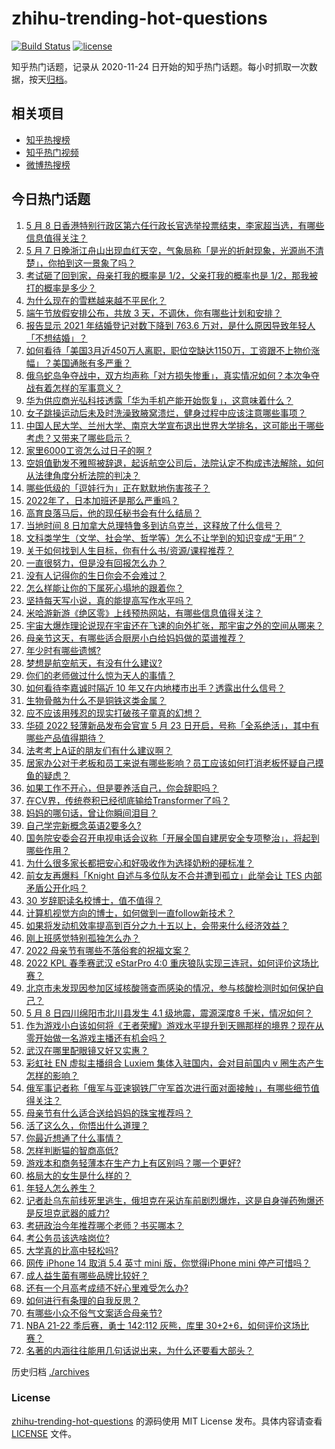 # zhihu-trending-hot-questions

[![Build Status](https://github.com/justjavac/zhihu-trending-hot-questions/workflows/ci/badge.svg?branch=master)](https://github.com/justjavac/zhihu-trending-hot-questions/actions)
[![license](https://img.shields.io/github/license/justjavac/zhihu-trending-hot-questions)](https://github.com/justjavac/zhihu-trending-hot-questions/blob/master/LICENSE)

知乎热门话题，记录从 2020-11-24 日开始的知乎热门话题。每小时抓取一次数据，按天[归档](./archives)。

## 相关项目

- [知乎热搜榜](https://github.com/justjavac/zhihu-trending-top-search)
- [知乎热门视频](https://github.com/justjavac/zhihu-trending-hot-video)
- [微博热搜榜](https://github.com/justjavac/weibo-trending-hot-search)

## 今日热门话题

<!-- BEGIN -->
<!-- 最后更新时间 Mon May 09 2022 02:06:18 GMT+0800 (China Standard Time) -->

1. [5 月 8 日香港特别行政区第六任行政长官选举投票结束，李家超当选，有哪些信息值得关注？](https://www.zhihu.com/question/531825987)
1. [5 月 7 日晚浙江舟山出现血红天空，气象局称「是光的折射现象，光源尚不清楚」，你拍到这一景象了吗？](https://www.zhihu.com/question/531833408)
1. [考试砸了回到家，母亲打我的概率是 1/2，父亲打我的概率也是 1/2，那我被打的概率是多少？](https://www.zhihu.com/question/441647108)
1. [为什么现在的雪糕越来越不平民化？](https://www.zhihu.com/question/518689051)
1. [端午节放假安排公布，共放 3 天，不调休，你有哪些计划和安排？](https://www.zhihu.com/question/531841477)
1. [报告显示 2021 年结婚登记对数下降到 763.6 万对，是什么原因导致年轻人「不想结婚」？](https://www.zhihu.com/question/531824393)
1. [如何看待「美国3月近450万人离职，职位空缺达1150万，工资跟不上物价涨幅」？美国通胀有多严重？](https://www.zhihu.com/question/531751502)
1. [俄乌蛇岛争夺战中，双方均声称「对方损失惨重」，真实情况如何？本次争夺战有着怎样的军事意义？](https://www.zhihu.com/question/531866568)
1. [华为供应商光弘科技透露「华为手机产能开始恢复」，这意味着什么？](https://www.zhihu.com/question/531645316)
1. [女子跳操运动后未及时洗澡致腋窝溃烂，健身过程中应该注意哪些事项？](https://www.zhihu.com/question/531826766)
1. [中国人民大学、兰州大学、南京大学宣布退出世界大学排名，这可能出于哪些考虑？又带来了哪些启示？](https://www.zhihu.com/question/531781676)
1. [家里6000工资怎么过日子的啊 ?](https://www.zhihu.com/question/525471376)
1. [空姐值勤发不雅照被辞退，起诉航空公司后，法院认定不构成违法解除，如何从法律角度分析法院的判决？](https://www.zhihu.com/question/530941844)
1. [哪些低级的「逗娃行为」正在默默地伤害孩子？](https://www.zhihu.com/question/488174132)
1. [2022年了，日本加班还是那么严重吗？](https://www.zhihu.com/question/530157617)
1. [高育良落马后，他的现任秘书会有什么结局？](https://www.zhihu.com/question/432975332)
1. [当地时间 8 日加拿大总理特鲁多到访乌克兰，这释放了什么信号？](https://www.zhihu.com/question/531910741)
1. [文科类学生（文学、社会学、哲学等）怎么不让学到的知识变成“无用”？](https://www.zhihu.com/question/531581235)
1. [关于如何找到人生目标，你有什么书/资源/课程推荐？](https://www.zhihu.com/question/531513662)
1. [一直很努力，但是没有回报怎么办？](https://www.zhihu.com/question/531077367)
1. [没有人记得你的生日你会不会难过？](https://www.zhihu.com/question/529386781)
1. [怎么样能让你的下属死心塌地的跟着你？](https://www.zhihu.com/question/35345342)
1. [坚持每天写小说，真的能提高写作水平吗？](https://www.zhihu.com/question/503011434)
1. [米哈游新游《绝区零》上线预热网站，有哪些信息值得关注？](https://www.zhihu.com/question/531845710)
1. [宇宙大爆炸理论说现在宇宙还在飞速的向外扩张，那宇宙之外的空间从哪来？](https://www.zhihu.com/question/520355702)
1. [母亲节这天，有哪些适合厨房小白给妈妈做的菜谱推荐？](https://www.zhihu.com/question/531576861)
1. [年少时有哪些遗憾?](https://www.zhihu.com/question/530688144)
1. [梦想是航空航天，有没有什么建议?](https://www.zhihu.com/question/521582628)
1. [你们的老师做过什么惊为天人的事情？](https://www.zhihu.com/question/67013987)
1. [如何看待李嘉诚时隔近 10 年又在内地楼市出手？透露出什么信号？](https://www.zhihu.com/question/531759653)
1. [生物骨骼为什么不是铜铁这类金属？](https://www.zhihu.com/question/530639488)
1. [应不应该用残忍的现实打破孩子童真的幻想？](https://www.zhihu.com/question/522853004)
1. [华硕 2022 轻薄新品发布会官宣 5 月 23 日开启，号称「全系绝活」，其中有哪些产品值得期待？](https://www.zhihu.com/question/531709546)
1. [法考考上A证的朋友们有什么建议啊？](https://www.zhihu.com/question/521512691)
1. [居家办公对于老板和员工来说有哪些影响？员工应该如何打消老板怀疑自己摸鱼的疑虑？](https://www.zhihu.com/question/531619235)
1. [如果工作不开心，但是要养活自己，你会辞职吗？](https://www.zhihu.com/question/531397927)
1. [在CV界，传统卷积已经彻底输给Transformer了吗？](https://www.zhihu.com/question/531529633)
1. [妈妈的哪句话，曾让你瞬间泪目？](https://www.zhihu.com/question/531632030)
1. [自己学完新概念英语2要多久?](https://www.zhihu.com/question/326162324)
1. [国务院安委会召开电视电话会议称「开展全国自建房安全专项整治」，将起到哪些作用？](https://www.zhihu.com/question/531779450)
1. [为什么很多家长都把安心和好吸收作为选择奶粉的硬标准？](https://www.zhihu.com/question/531713715)
1. [前女友再爆料「Knight 自述与多位队友不合并遭到孤立」此举会让 TES 内部矛盾公开化吗？](https://www.zhihu.com/question/531825889)
1. [30 岁辞职读名校博士，值不值得？](https://www.zhihu.com/question/531166868)
1. [计算机视觉方向的博士，如何做到一直follow新技术？](https://www.zhihu.com/question/478158497)
1. [如果将发动机效率提高到百分之九十五以上，会带来什么经济效益？](https://www.zhihu.com/question/486336709)
1. [刚上班感觉特别孤独怎么办？](https://www.zhihu.com/question/529009218)
1. [2022 母亲节有哪些不落俗套的祝福文案？](https://www.zhihu.com/question/530806719)
1. [2022 KPL 春季赛武汉 eStarPro 4:0 重庆狼队实现三连冠，如何评价这场比赛？](https://www.zhihu.com/question/531880778)
1. [北京市未发现因参加区域核酸筛查而感染的情况，参与核酸检测时如何保护自己？](https://www.zhihu.com/question/531878598)
1. [5 月 8 日四川绵阳市北川县发生 4.1 级地震，震源深度8 千米，情况如何？](https://www.zhihu.com/question/531896625)
1. [作为游戏小白该如何将《王者荣耀》游戏水平提升到天赐那样的境界？现在从零开始做一名游戏主播还有机会吗？](https://www.zhihu.com/question/531787624)
1. [武汉在哪里配眼镜又好又实惠？](https://www.zhihu.com/question/52086044)
1. [彩虹社 EN 虚拟主播组合 Luxiem 集体入驻国内，会对目前国内 v 圈生态产生怎样的影响？](https://www.zhihu.com/question/531003264)
1. [俄军事记者称「俄军与亚速钢铁厂守军首次进行面对面接触」，有哪些细节值得关注？](https://www.zhihu.com/question/531788732)
1. [母亲节有什么适合送给妈妈的珠宝推荐吗？](https://www.zhihu.com/question/530077571)
1. [活了这么久，你悟出什么道理？](https://www.zhihu.com/question/523686122)
1. [你最近想通了什么事情？](https://www.zhihu.com/question/411884641)
1. [怎样判断猫的智商高低?](https://www.zhihu.com/question/360803194)
1. [游戏本和商务轻薄本在生产力上有区别吗？哪一个更好?](https://www.zhihu.com/question/531498662)
1. [格局大的女生是什么样的？](https://www.zhihu.com/question/275536584)
1. [年轻人怎么养生？](https://www.zhihu.com/question/27859026)
1. [记者赴乌东前线死里逃生，俄坦克在采访车前剧烈爆炸，这是自身弹药殉爆还是反坦克武器的威力?](https://www.zhihu.com/question/531755762)
1. [考研政治今年推荐哪个老师？书买哪本？](https://www.zhihu.com/question/529500819)
1. [考公务员该选啥岗位?](https://www.zhihu.com/question/528808363)
1. [大学真的比高中轻松吗?](https://www.zhihu.com/question/530774078)
1. [网传 iPhone 14 取消 5.4 英寸 mini 版，你觉得iPhone mini 停产可惜吗？](https://www.zhihu.com/question/531720654)
1. [成人益生菌有哪些品牌比较好？](https://www.zhihu.com/question/270829172)
1. [还有一个月高考成绩不好心里难受怎么办?](https://www.zhihu.com/question/531847685)
1. [如何进行有条理的自我反思？](https://www.zhihu.com/question/25668004)
1. [有哪些小众不俗气文案适合母亲节?](https://www.zhihu.com/question/531465323)
1. [NBA 21-22 季后赛，勇士 142:112 灰熊，库里 30+2+6，如何评价这场比赛？](https://www.zhihu.com/question/531838108)
1. [名著的内涵往往能用几句话说出来，为什么还要看大部头？](https://www.zhihu.com/question/527889243)

<!-- END -->

历史归档 [./archives](./archives)

### License

[zhihu-trending-hot-questions](https://github.com/justjavac/zhihu-trending-hot-questions)
的源码使用 MIT License 发布。具体内容请查看 [LICENSE](./LICENSE) 文件。
